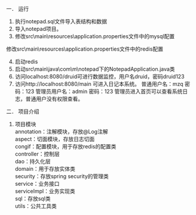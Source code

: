一．	运行
1.	执行notepad.sql文件导入表结构和数据
2.	导入notepad项目。
3.	修改src\main\resources\application.properties文件中的mysql配置
 
修改src\main\resources\application.properties文件中的redis配置
 
4.	启动redis
5.	启动src\main\java\com\m\notepad下的NotepadApplication.java类
6.	访问localhost:8080/druid可进行数据监控，用户名druid，密码druid123
7.	访问http://localhost:8080/main 可进入日记本系统。
普通用户名：mzq   密码：123
管理员用户名：admin   密码：123
管理员进入首页可以查看系统日志，普通用户没有权限查看。

二．	项目介绍
1.	项目模块  
 annotation：注解模块，存放@Log注解  
 aspect：切面模块，存放日志切面  
 congif：配置模块，用于存放redis的配置类  
 controller：控制层  
 dao：持久化层  
 domain：用于存放实体类  
 security：存放spring security的管理类  
 service：业务接口  
 serviceImpl：业务实现类  
 sql：存放sql类  
 utils：公共工具类  



